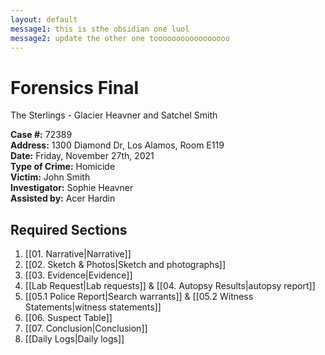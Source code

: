 ```yaml
---
layout: default
message1: this is sthe obsidian one luol
message2: update the other one tooooooooooooooooo
---
```


# Forensics Final

The Sterlings - Glacier Heavner and Satchel Smith
 
**Case #:** 72389 <br>
**Address:** 1300 Diamond Dr, Los Alamos, Room E119 <br>
**Date:** Friday, November 27th, 2021 <br>
**Type of Crime:** Homicide <br>
**Victim:** John Smith <br>
**Investigator:** Sophie Heavner <br>
**Assisted by:** Acer Hardin <br>

## Required Sections
1. [[01. Narrative|Narrative]]
2. [[02. Sketch & Photos|Sketch and photographs]]
3. [[03. Evidence|Evidence]]
4. [[Lab Request|Lab requests]] & [[04. Autopsy Results|autopsy report]]
5. [[05.1 Police Report|Search warrants]] & [[05.2 Witness Statements|witness statements]]
6. [[06. Suspect Table]]
7. [[07. Conclusion|Conclusion]]
8. [[Daily Logs|Daily logs]]